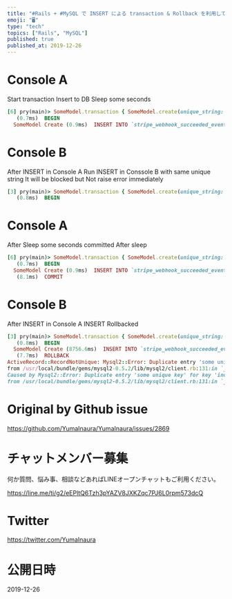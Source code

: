 ```yaml
---
title: "#Rails + #MySQL で INSERT による transaction & Rollback を利用しての排他制御を試してみるが、"
emoji: "🖥"
type: "tech"
topics: ["Rails", "MySQL"]
published: true
published_at: 2019-12-26
---
```


# Console A

Start transaction
Insert to DB
Sleep some seconds

```rb
[6] pry(main)> SomeModel.transaction { SomeModel.create(unique_string: 'some unique key'); sleep 10 }
   (0.7ms)  BEGIN
  SomeModel Create (0.9ms)  INSERT INTO `stripe_webhook_succeeded_events` (`unique_string`, `created_at`) VALUES ('some unique key', '2019-12-25 01:43:00')
```

# Console B

After INSERT in Console A
Run INSERT in Conssole B with same unique string
It will be blocked but Not raise error immediately

```rb
[3] pry(main)> SomeModel.transaction { SomeModel.create(unique_string: 'some unique key'); sleep 10 }
   (0.8ms)  BEGIN
```

# Console A

After Sleep some seconds
committed After sleep

```rb
[6] pry(main)> SomeModel.transaction { SomeModel.create(unique_string: 'some unique key'); sleep 10 }
   (0.7ms)  BEGIN
  SomeModel Create (0.9ms)  INSERT INTO `stripe_webhook_succeeded_events` (`unique_string`, `created_at`) VALUES ('some unique key', '2019-12-25 01:43:00')
   (8.1ms)  COMMIT
```

# Console B

After INSERT in Console A
INSERT Rollbacked

```rb
[3] pry(main)> SomeModel.transaction { SomeModel.create(unique_string: 'some unique key'); sleep 10 }
   (0.8ms)  BEGIN
  SomeModel Create (8756.6ms)  INSERT INTO `stripe_webhook_succeeded_events` (`unique_string`, `created_at`) VALUES ('some unique key', '2019-12-25 01:43:02')
   (7.7ms)  ROLLBACK
ActiveRecord::RecordNotUnique: Mysql2::Error: Duplicate entry 'some unique key' for key 'index_stripe_webhook_succeeded_events_on_unique_string': INSERT INTO `stripe_webhook_succeeded_events` (`unique_string`, `created_at`) VALUES ('some unique key', '2019-12-25 01:43:02')
from /usr/local/bundle/gems/mysql2-0.5.2/lib/mysql2/client.rb:131:in `_query'
Caused by Mysql2::Error: Duplicate entry 'some unique key' for key 'index_stripe_webhook_succeeded_events_on_unique_string'
from /usr/local/bundle/gems/mysql2-0.5.2/lib/mysql2/client.rb:131:in `_query'
```



# Original by Github issue

https://github.com/YumaInaura/YumaInaura/issues/2869








<!-- Update From Qiita API -->

# チャットメンバー募集


何か質問、悩み事、相談などあればLINEオープンチャットもご利用ください。

https://line.me/ti/g2/eEPltQ6Tzh3pYAZV8JXKZqc7PJ6L0rpm573dcQ





# Twitter


https://twitter.com/YumaInaura


<!-- Update From Qiita API -->



# 公開日時

2019-12-26
